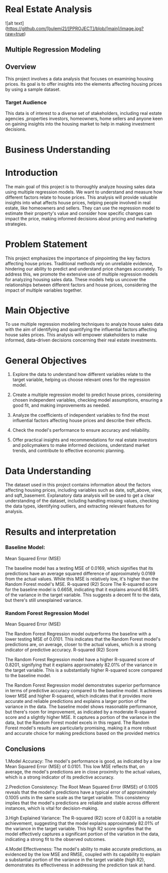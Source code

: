 
# Real Estate Analysis 

![alt text] (https://github.com/[bulemi2]/[PPROJECT]/blob/[main]/image.jpg?raw=true)

## Multiple Regression Modeling

## Overview

This project involves a data analysis that focuses on examining housing prices. Its goal is to offer insights into the elements affecting housing prices by using a sample dataset.

### Target Audience
 
This data is of interest to a diverse set of stakeholders, including real estate agencies ,properties investors, homeowners, home sellers  and anyone keen on gaining insights into the housing market to help in making investment decisions.

# Business Understanding

# Introduction

The main goal of this project is to thoroughly analyze housing sales data using multiple regression models. We want to understand and measure how different factors relate to house prices. This analysis will provide valuable insights into what affects house prices, helping people involved in real estate, like homeowners and sellers. They can use the regression model to estimate their property's value and consider how specific changes can impact the price, making informed decisions about pricing and marketing strategies.

# Problem Statement

This project emphasizes the importance of pinpointing the key factors affecting house prices. Traditional methods rely on unreliable evidence, hindering our ability to predict and understand price changes accurately. To address this, we promote the extensive use of multiple regression models for analyzing housing sales data. These models help us uncover the relationships between different factors and house prices, considering the impact of multiple variables together.

# Main Objective

To use multiple regression modeling techniques to analyze house sales data with the aim of identifying and quantifying the influential factors affecting house sales prices. This analysis will empower stakeholders to make informed, data-driven decisions concerning their real estate investments.

# General Objectives

1. Explore the data to understand how different variables relate to the target variable, helping us choose relevant ones for the regression model.

2. Create a multiple regression model to predict house prices, considering chosen independent variables, checking model assumptions, ensuring a good fit, and making improvements as needed.

3. Analyze the coefficients of independent variables to find the most influential factors affecting house prices and describe their effects.

4. Check the model's performance to ensure accuracy and reliability.

5. Offer practical insights and recommendations for real estate investors and policymakers to make informed decisions, understand market trends, and contribute to effective economic planning.

# Data Understanding


The dataset used in this project contains information about the factors affecting housing prices, including variables such as date, sqft_above, view, and sqft_basement. Explanatory data analysis will be used to get a clear understanding of the dataset, including handling missing values, checking the data types, identifying outliers, and extracting relevant features for analysis.

# Results and interpretation

### Baseline Model:

 Mean Squared Error (MSE)

 The baseline model has a testing MSE of 0.0169, which signifies that its predictions have an average squared difference of approximately 0.0169 from the actual values. While this MSE is relatively low, it's higher than the Random Forest model's MSE.
 R-squared (R2) Score
The R-squared score for the baseline model is 0.6658, indicating that it explains around 66.58% of the variance in the target variable. This suggests a decent fit to the data, but there's still unexplained variance.

### Random Forest Regression Model

 Mean Squared Error (MSE)

 The Random Forest Regression model outperforms the baseline with a lower testing MSE of 0.0101. This indicates that the Random Forest model's predictions are, on average, closer to the actual values, which is a strong indicator of predictive accuracy.
R-squared (R2) Score 

The Random Forest Regression model have a higher R-squared score of 0.8201, signifying that it explains approximately 82.01% of the variance in the target variable. This is a substantially higher R-squared score compared to the baseline model.

The Random Forest Regression model demonstrates superior performance in terms of predictive accuracy compared to the baseline model. It achieves lower MSE and higher R-squared, which indicates that it provides more accurate and reliable predictions and explains a larger portion of the variance in the data.
The baseline model shows reasonable performance, but there's room for improvement, as indicated by a moderate R-squared score and a slightly higher MSE. It captures a portion of the variance in the data, but the Random Forest model excels in this regard.
The Random Forest model's results are particularly promising, making it a more robust and accurate choice for making predictions based on the provided metrics

## Conclusions

1.Model Accuracy: The model's performance is good, as indicated by a low Mean Squared Error (MSE) of 0.0101. This low MSE reflects that, on average, the model's predictions are in close proximity to the actual values, which is a strong indicator of its predictive accuracy.

2.Prediction Consistency: The Root Mean Squared Error (RMSE) of 0.1005 reveals that the model's predictions have a typical error of approximately 0.1005 units in the same scale as the target variable. This consistency implies that the model's predictions are reliable and stable across different instances, which is vital for decision-making.

3.High Explained Variance: The R-squared (R2) score of 0.8201 is a notable achievement, suggesting that the model explains approximately 82.01% of the variance in the target variable. This high R2 score signifies that the model effectively captures a significant portion of the variation in the data, indicating a strong fit to the observed outcomes.

4.Model Effectiveness: The model's ability to make accurate predictions, as evidenced by the low MSE and RMSE, coupled with its capability to explain a substantial portion of the variance in the target variable (high R2), demonstrates its effectiveness in addressing the prediction task at hand.
